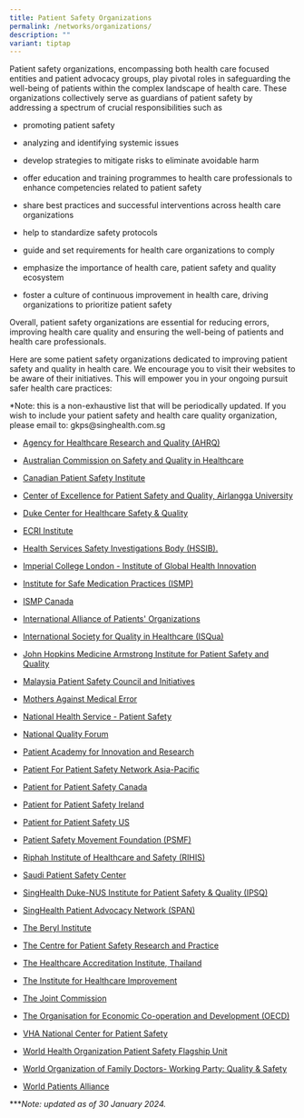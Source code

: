 ```yaml
---
title: Patient Safety Organizations
permalink: /networks/organizations/
description: ""
variant: tiptap
---
```

<p>Patient safety organizations, encompassing both health care focused entities
and patient advocacy groups, play pivotal roles in safeguarding the well-being
of patients within the complex landscape of health care. These organizations
collectively serve as guardians of patient safety by addressing a spectrum
of crucial responsibilities such as</p>
<ul data-tight="true" class="tight">
<li>
<p>promoting patient safety</p>
</li>
<li>
<p>analyzing and identifying systemic issues</p>
</li>
<li>
<p>develop strategies to mitigate risks to eliminate avoidable harm</p>
</li>
<li>
<p>offer education and training programmes to health care professionals to
enhance competencies related to patient safety</p>
</li>
<li>
<p>share best practices and successful interventions across health care organizations</p>
</li>
<li>
<p>help to standardize safety protocols</p>
</li>
<li>
<p>guide and set requirements for health care organizations to comply</p>
</li>
<li>
<p>emphasize the importance of health care, patient safety and quality ecosystem</p>
</li>
<li>
<p>foster a culture of continuous improvement in health care, driving organizations
to prioritize patient safety</p>
</li>
</ul>
<p>Overall, patient safety organizations are essential for reducing errors,
improving health care quality and ensuring the well-being of patients and
health care professionals.</p>
<p>Here are some patient safety organizations dedicated to improving patient
safety and quality in health care. We encourage you to visit their websites
to be aware of their initiatives. This will empower you in your ongoing
pursuit safer health care practices:</p>
<p>*Note: this is a non-exhaustive list that will be periodically updated.
If you wish to include your patient safety and health care quality organization,
please email to: gkps@singhealth.com.sg</p>
<ul data-tight="true" class="tight">
<li>
<p><a href="https://www.ahrq.gov/" rel="noopener noreferrer nofollow" target="_blank">Agency for Healthcare Research and Quality (AHRQ)</a>
</p>
</li>
<li>
<p><a href="https://www.safetyandquality.gov.au/" rel="noopener noreferrer nofollow" target="_blank">Australian Commission on Safety and Quality in Healthcare</a>
</p>
</li>
<li>
<p><a href="https://www.patientsafetyinstitute.ca/en/Pages/default.aspx" rel="noopener noreferrer nofollow" target="_blank">Canadian Patient Safety Institute</a>
</p>
</li>
<li>
<p><a href="https://scholar.unair.ac.id/en/organisations/center-for-patient-safety-research" rel="noopener noreferrer nofollow" target="_blank">Center of Excellence for Patient Safety and Quality, Airlangga University</a>
</p>
</li>
<li>
<p><a href="https://hsq.dukehealth.org/" rel="noopener noreferrer nofollow" target="_blank">Duke Center for Healthcare Safety &amp; Quality</a>
</p>
</li>
<li>
<p><a href="https://www.ecri.org/" rel="noopener noreferrer nofollow" target="_blank">ECRI Institute</a>
</p>
</li>
<li>
<p><a href="https://www.hssib.org.uk/" rel="noopener noreferrer nofollow" target="_blank">Health Services Safety Investigations Body (HSSIB).</a>
</p>
</li>
<li>
<p><a href="https://www.imperial.ac.uk/Stories/global-state-of-patient-safety/" rel="noopener noreferrer nofollow" target="_blank">Imperial College London - Institute of Global Health Innovation</a>
</p>
</li>
<li>
<p><a href="https://www.ismp.org/" rel="noopener noreferrer nofollow" target="_blank">Institute for Safe Medication Practices (ISMP)</a>
</p>
</li>
<li>
<p><a href="https://ismpcanada.ca/" rel="noopener noreferrer nofollow" target="_blank">ISMP Canada</a>
</p>
</li>
<li>
<p><a href="https://www.iapo.org.uk/" rel="noopener noreferrer nofollow" target="_blank">International Alliance of Patients' Organizations</a>
</p>
</li>
<li>
<p><a href="https://isqua.org/" rel="noopener noreferrer nofollow" target="_blank">International Society for Quality in Healthcare (ISQua)</a>
</p>
</li>
<li>
<p><a href="https://www.hopkinsmedicine.org/armstrong-institute/about" rel="noopener noreferrer nofollow" target="_blank">John Hopkins Medicine Armstrong Institute for Patient Safety and Quality</a>
</p>
</li>
<li>
<p><a href="https://patientsafety.moh.gov.my/v2/" rel="noopener noreferrer nofollow" target="_blank">Malaysia Patient Safety Council and Initiatives</a>
</p>
</li>
<li>
<p><a href="https://www.hifa.org/support/supporting-organisations/mothers-against-medical-error-mame" rel="noopener noreferrer nofollow" target="_blank">Mothers Against Medical Error</a>
</p>
</li>
<li>
<p><a href="https://www.england.nhs.uk/patient-safety/" rel="noopener noreferrer nofollow" target="_blank">National Health Service - Patient Safety</a>
</p>
</li>
<li>
<p><a href="https://www.qualityforum.org/Home.aspx" rel="noopener noreferrer nofollow" target="_blank">National Quality Forum</a>
</p>
</li>
<li>
<p><a href="https://www.pairacademy.org/" rel="noopener noreferrer nofollow" target="_blank">Patient Academy for Innovation and Research</a>
</p>
</li>
<li>
<p><a href="https://calltoaction.pairacademy.org/index.php" rel="noopener noreferrer nofollow" target="_blank">Patient For Patient Safety Network Asia-Pacific</a>
</p>
</li>
<li>
<p><a href="https://www.healthcareexcellence.ca/en/what-we-do/all-programs/patients-for-patient-safety-canada/" rel="noopener noreferrer nofollow" target="_blank">Patient for Patient Safety Canada</a>
</p>
</li>
<li>
<p><a href="https://patientsforpatientsafety.ie/" rel="noopener noreferrer nofollow" target="_blank">Patient for Patient Safety Ireland</a>
</p>
</li>
<li>
<p><a href="https://www.pfps.us/" rel="noopener noreferrer nofollow" target="_blank">Patient for Patient Safety US</a>
</p>
</li>
<li>
<p><a href="https://psmf.org/" rel="noopener noreferrer nofollow" target="_blank">Patient Safety Movement Foundation (PSMF)</a>
</p>
</li>
<li>
<p><a href="https://rihis.riphah.edu.pk/" rel="noopener noreferrer nofollow" target="_blank">Riphah Institute of Healthcare and Safety (RIHIS)</a>
</p>
</li>
<li>
<p><a href="https://www.spsc.gov.sa/English/Public/Pages/default.aspx" rel="noopener noreferrer nofollow" target="_blank">Saudi Patient Safety Center</a>
</p>
</li>
<li>
<p><a href="https://www.singhealthdukenus.com.sg/ipsq" rel="noopener noreferrer nofollow" target="_blank">SingHealth Duke-NUS Institute for Patient Safety &amp; Quality (IPSQ)</a>
</p>
</li>
<li>
<p><a href="https://www.singhealthdukenus.com.sg/ipsq/singhealth-patient-advocacy-network" rel="noopener noreferrer nofollow" target="_blank">SingHealth Patient Advocacy Network (SPAN)</a>
</p>
</li>
<li>
<p><a href="https://theberylinstitute.org/" rel="noopener noreferrer nofollow" target="_blank">The Beryl Institute</a>
</p>
</li>
<li>
<p><a href="http://www.patientsafetyresearch.org/" rel="noopener noreferrer nofollow" target="_blank">The Centre for Patient Safety Research and Practice</a>
</p>
</li>
<li>
<p><a href="https://www.ha.or.th/EN/Home" rel="noopener noreferrer nofollow" target="_blank">The Healthcare Accreditation Institute, Thailand</a>
</p>
</li>
<li>
<p><a href="https://www.ihi.org/" rel="noopener noreferrer nofollow" target="_blank">The Institute for Healthcare Improvement</a>
</p>
</li>
<li>
<p><a href="https://www.jointcommission.org/" rel="noopener noreferrer nofollow" target="_blank">The Joint Commission</a>
</p>
</li>
<li>
<p><a href="https://www.oecd.org/health/patient-safety.htm" rel="noopener noreferrer nofollow" target="_blank">The Organisation for Economic Co-operation and Development (OECD)</a>
</p>
</li>
<li>
<p><a href="https://www.patientsafety.va.gov/" rel="noopener noreferrer nofollow" target="_blank">VHA National Center for Patient Safety</a>
</p>
</li>
<li>
<p><a href="https://www.who.int/teams/integrated-health-services/patient-safety" rel="noopener noreferrer nofollow" target="_blank">World Health Organization Patient Safety Flagship Unit</a>
</p>
</li>
<li>
<p><a href="https://www.globalfamilydoctor.com/groups/WorkingParties/QualitySafety.aspx" rel="noopener noreferrer nofollow" target="_blank">World Organization of Family Doctors- Working Party: Quality &amp; Safety</a>
</p>
</li>
<li>
<p><a href="https://www.worldpatientsalliance.org/" rel="noopener noreferrer nofollow" target="_blank">World Patients Alliance</a>
</p>
</li>
</ul>
<p>***<em>Note: updated as of 30 January 2024.</em>
</p>
